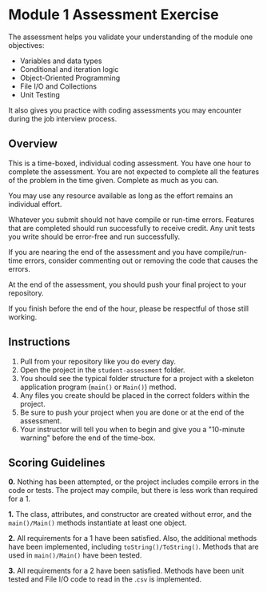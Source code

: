 # Module 1 Assessment Exercise

The assessment helps you validate your understanding of the module one objectives:
* Variables and data types 
* Conditional and iteration logic 
* Object-Oriented Programming 
* File I/O and Collections
* Unit Testing 

It also gives you practice with coding assessments you may encounter during the job interview process.

## Overview

This is a time-boxed, individual coding assessment. You have one hour to complete the assessment. You are not expected to complete all the features of the problem in the time given. Complete as much as you can.

You may use any resource available as long as the effort remains an individual effort.

Whatever you submit should not have compile or run-time errors. Features that are completed should run successfully to receive credit. Any unit tests you write should be error-free and run successfully.

If you are nearing the end of the assessment and you have compile/run-time errors, consider commenting out or removing the code that causes the errors.

At the end of the assessment, you should push your final project to your repository.

If you finish before the end of the hour, please be respectful of those still working.

## Instructions

1. Pull from your repository like you do every day. 
2. Open the project in the `student-assessment` folder.
3. You should see the typical folder structure for a project with a skeleton application program (`main()` or `Main()`) method.
4. Any files you create should be placed in the correct folders within the project.
5. Be sure to push your project when you are done or at the end of the assessment.
6. Your instructor will tell you when to begin and give you a "10-minute warning" before the end of the time-box.

## Scoring Guidelines

**0.** Nothing has been attempted, or the project includes compile errors in the code or tests. The project may compile, but there is less work than required for a 1.

**1.** The class, attributes, and constructor are created without error, and the `main()/Main()` methods instantiate at least one object.

**2.** All requirements for a 1 have been satisfied. Also, the additional methods have been implemented, including `toString()/ToString()`. Methods that are used in `main()/Main()` have been tested.

**3.** All requirements for a 2 have been satisfied. Methods have been unit tested and File I/O code to read in the .`csv` is implemented.